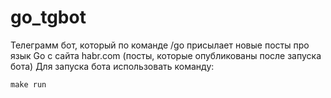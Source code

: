 # go_tgbot
Телеграмм бот, который по команде /go присылает новые посты про язык Go с сайта habr.com (посты, которые опубликованы после запуска бота)
Для запуска бота использовать команду:

`make run` 

